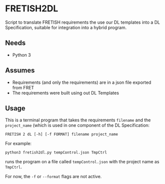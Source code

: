 # FRETISH2DL

Script to translate FRETISH requirements the use our DL templates into a DL Specification, suitable for integration into a hybrid program.

## Needs

* Python 3

## Assumes

* Requirements (and only the requirements) are in a json file exported from FRET
* The requirements were built using out DL Templates

## Usage

This is a terminal program that takes the requirements `filename` and the `project_name` (which is used in one component of the DL Specification:

```
FRETISH 2 dL [-h] [-f FORMAT] filename project_name
```

For example:

```
python3 fretish2dl.py tempControl.json TmpCtrl
```

runs the program on a file called `tempControl.json` with the project name as `TmpCtrl`.

For now, the `-f` or `--format` flags are not active.
